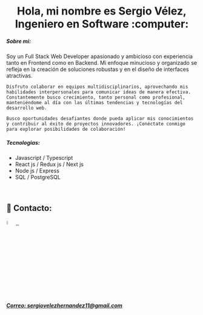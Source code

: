 




<h1 align="center"> Hola, mi nombre es Sergio Vélez, Ingeniero en Software   :computer: </h1>


<h5> Sobre mi:</h5>
<p>
    Soy un Full Stack Web Developer apasionado y ambicioso con experiencia tanto en Frontend como en Backend. Mi enfoque minucioso y organizado se refleja en la creación de soluciones robustas y en el diseño de interfaces atractivas.

    Disfruto colaborar en equipos multidisciplinarios, aprovechando mis habilidades interpersonales para comunicar ideas de manera efectiva. Constantemente busco crecimiento, tanto personal como profesional, manteniéndome al día con las últimas tendencias y tecnologías del desarrollo web.

    Busco oportunidades desafiantes donde pueda aplicar mis conocimientos y contribuir al éxito de proyectos innovadores. ¡Conéctate conmigo para explorar posibilidades de colaboración!
</p>

<h5>Tecnologias: </h5>
      <ul>
            <li>
                  Javascript / Typescript
            </li>
            <li>
                  React js / Redux js / Next js
            </li>
            <li>
                  Node js / Express
            </li>
            <li>
                  SQL / PostgreSQL
            </li>
      </ul>


      
 &nbsp;
## :paperclip: Contacto:

<span >
<a href="https://www.linkedin.com/in/sergio-v%C3%A9lez-435510284/" ><img width="5%" src="https://cdn-icons-png.flaticon.com/512/174/174857.png"> &nbsp;
</span>

<h5>Correo: sergiovelezhernandez11@gmail.com</h5>
